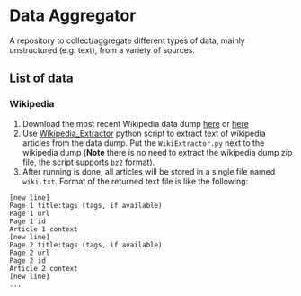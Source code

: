 # Data Aggregator
A repository to collect/aggregate different types of data, mainly unstructured (e.g. text), from a variety of sources.

## List of data
### Wikipedia
1. Download the most recent Wikipedia data dump [here](https://meta.wikimedia.org/wiki/Data_dump_torrents#English_Wikipedia) or [here](https://dumps.wikimedia.org/enwiki/latest/)
2. Use [Wikipedia_Extractor](http://wiki.apertium.org/wiki/Wikipedia_Extractor) python script to extract text of wikipedia articles from the data dump. Put the `WikiExtractor.py` next to the wikipedia dump (**Note** there is no need to extract the wikipedia dump zip file, the script supports `bz2` format). 
3. After running is done, all articles will be stored in a single file named `wiki.txt`. Format of the returned text file is like the following:

```
[new line]
Page 1 title:tags (tags, if available)
Page 1 url
Page 1 id
Article 1 context
[new line]
Page 2 title:tags (tags, if available)
Page 2 url
Page 2 id
Article 2 context
[new line]
...
```
